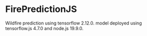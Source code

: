 # FirePredictionJS
Wildfire prediction using tensorflow 2.12.0. model deployed using tensorflow.js 4.7.0 and node.js 19.9.0.
